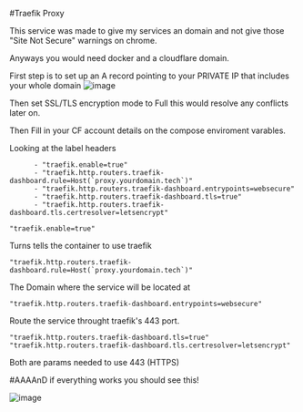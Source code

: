 #Traefik Proxy 

This service was made to give my services an domain and not give those "Site Not Secure" warnings on chrome.

Anyways you would need docker and a cloudflare domain.

First step is to set up an A record pointing to your PRIVATE IP that includes your whole domain
![image](https://github.com/user-attachments/assets/330e2ecc-ad1d-4082-81cf-10b9b7e2aa06)

Then set SSL/TLS encryption mode to Full this would resolve any conflicts later on.

Then Fill in your CF account details on the compose enviroment varables.

Looking at the label headers
```
      - "traefik.enable=true"
      - "traefik.http.routers.traefik-dashboard.rule=Host(`proxy.yourdomain.tech`)"
      - "traefik.http.routers.traefik-dashboard.entrypoints=websecure"
      - "traefik.http.routers.traefik-dashboard.tls=true"
      - "traefik.http.routers.traefik-dashboard.tls.certresolver=letsencrypt"
```
```
"traefik.enable=true"
```
Turns tells the container to use traefik
```
"traefik.http.routers.traefik-dashboard.rule=Host(`proxy.yourdomain.tech`)"
```
The Domain where the service will be located at
```
"traefik.http.routers.traefik-dashboard.entrypoints=websecure"
```
Route the service throught traefik's 443 port.
```
"traefik.http.routers.traefik-dashboard.tls=true"
"traefik.http.routers.traefik-dashboard.tls.certresolver=letsencrypt"
```
Both are params needed to use 443 (HTTPS)


#AAAAnD if everything works you should see this!

![image](https://github.com/user-attachments/assets/1933a2ed-f452-4e22-b450-4bb8e4a7298d)

